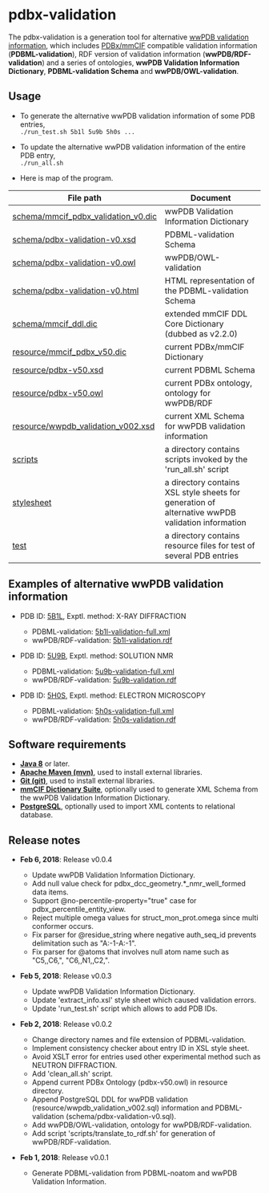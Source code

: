 ﻿# pdbx-validation

The pdbx-validation is a generation tool for alternative [wwPDB validation information](https://www.wwpdb.org/validation/validation-reports), which includes [PDBx/mmCIF](http://mmcif.wwpdb.org/) compatible validation information (**PDBML-validation**), RDF version of validation information (**wwPDB/RDF-validation**) and a series of ontologies, **wwPDB Validation Information Dictionary**, **PDBML-validation Schema** and **wwPDB/OWL-validation**.

## Usage

- To generate the alternative wwPDB validation information of some PDB entries,<br />
 `./run_test.sh 5b1l 5u9b 5h0s ... `

- To update the alternative wwPDB validation information of the entire PDB entry,<br />
 `./run_all.sh`

- Here is map of the program.<br />

File path | Document
--------- | --------
[schema/mmcif_pdbx_validation_v0.dic](https://github.com/yokochi47/pdbx-validation/blob/master/schema/mmcif_pdbx_validation_v0.289.dic) | wwPDB Validation Information Dictionary
[schema/pdbx-validation-v0.xsd](https://github.com/yokochi47/pdbx-validation/blob/master/schema/pdbx-validation-v0.289.xsd) | PDBML-validation Schema
[schema/pdbx-validation-v0.owl](https://github.com/yokochi47/pdbx-validation/blob/master/schema/pdbx-validation-v0.289.owl) | wwPDB/OWL-validation
[schema/pdbx-validation-v0.html](https://github.com/yokochi47/pdbx-validation/blob/master/schema/pdbx-validation-v0.html) | HTML representation of the PDBML-validation Schema
[schema/mmcif_ddl.dic](https://github.com/yokochi47/pdbx-validation/blob/master/schema/mmcif_ddl_v2.2.0.dic) | extended mmCIF DDL Core Dictionary (dubbed as v2.2.0)
[resource/mmcif_pdbx_v50.dic](http://mmcif.wwpdb.org/dictionaries/ascii/mmcif_pdbx_v50.dic) | current PDBx/mmCIF Dictionary
[resource/pdbx-v50.xsd](http://mmcif.wwpdb.org/schema/pdbx-v50.xsd) | current PDBML Schema
[resource/pdbx-v50.owl](https://rdf.wwpdb.org/schema/pdbx-v50.owl) | current PDBx ontology, ontology for wwPDB/RDF
[resource/wwpdb_validation_v002.xsd](http://wwpdb.org/validation/schema/wwpdb_validation_v002.xsd) | current XML Schema for wwPDB validation information
[scripts](https://github.com/yokochi47/pdbx-validation/blob/master/scripts) | a directory contains scripts invoked by the 'run_all.sh' script
[stylesheet](https://github.com/yokochi47/pdbx-validation/blob/master/stylesheet) | a directory contains XSL style sheets for generation of alternative wwPDB validation information
[test](https://github.com/yokochi47/pdbx-validation/blob/master/test) | a directory contains resource files for test of several PDB entries

## Examples of alternative wwPDB validation information

- PDB ID: [5B1L](https://pdbj.org/mine/summary/5b1l), Exptl. method: X-RAY DIFFRACTION
	- PDBML-validation: [5b1l-validation-full.xml](https://github.com/yokochi47/pdbx-validation/blob/master/test/pdbml-validation/5b1l-validation-full.xml)
	- wwPDB/RDF-validation: [5b1l-validation.rdf](https://github.com/yokochi47/pdbx-validation/blob/master/test/rdf-validation/5b1l-validation.rdf)

- PDB ID: [5U9B](https://pdbj.org/mine/summary/5u9b), Exptl. method: SOLUTION NMR
	- PDBML-validation: [5u9b-validation-full.xml](https://github.com/yokochi47/pdbx-validation/blob/master/test/pdbml-validation/5u9b-validation-full.xml)
	- wwPDB/RDF-validation: [5u9b-validation.rdf](https://github.com/yokochi47/pdbx-validation/blob/master/test/rdf-validation/5u9b-validation.rdf)

- PDB ID: [5H0S](https://pdbj.org/mine/summary/5h0s), Exptl. method: ELECTRON MICROSCOPY
	- PDBML-validation: [5h0s-validation-full.xml](https://github.com/yokochi47/pdbx-validation/blob/master/test/pdbml-validation/5h0s-validation-full.xml)
	- wwPDB/RDF-validation: [5h0s-validation.rdf](https://github.com/yokochi47/pdbx-validation/blob/master/test/rdf-validation/5h0s-validation.rdf)

## Software requirements

- [**Java 8**](https://java.com/en/) or later.
- [**Apache Maven (mvn)**](https://maven.apache.org), used to install external libraries.
- [**Git (git)**](https://git-scm.com), used to install external libraries.
- [**mmCIF Dictionary Suite**](http://mmcif.wwpdb.org/docs/software-resources.html), optionally used to generate XML Schema from the wwPDB Validation Information Dictionary.
- [**PostgreSQL**](https://www.postgresql.org), optionally used to import XML contents to relational database.

## Release notes

- **Feb 6, 2018**: Release v0.0.4
	- Update wwPDB Validation Information Dictionary.
	- Add null value check for pdbx_dcc_geometry.*_nmr_well_formed data items.
	- Support @no-percentile-property="true" case for pdbx_percentile_entity_view.
	- Reject multiple omega values for struct_mon_prot.omega since multi conformer occurs.
	- Fix parser for @residue_string where negative auth_seq_id prevents delimitation such as "A:-1-A:-1".
	- Fix parser for @atoms that involves null atom name such as "C5,,C6,", "C6,,N1,,C2,".

- **Feb 5, 2018**: Release v0.0.3
	- Update wwPDB Validation Information Dictionary.
	- Update 'extract_info.xsl' style sheet which caused validation errors.
	- Update 'run_test.sh' script which allows to add PDB IDs.

- **Feb 2, 2018**: Release v0.0.2
	- Change directory names and file extension of PDBML-validation.
	- Implement consistency checker about entry ID in XSL style sheet.
	- Avoid XSLT error for entries used other experimental method such as NEUTRON DIFFRACTION.
	- Add 'clean_all.sh' script.
	- Append current PDBx Ontology (pdbx-v50.owl) in resource directory.
	- Append PostgreSQL DDL for wwPDB validation (resource/wwpdb_validation_v002.sql) information and PDBML-validation (schema/pdbx-validation-v0.sql).
	- Add wwPDB/OWL-validation, ontology for wwPDB/RDF-validation.
	- Add script 'scripts/translate_to_rdf.sh' for generation of wwPDB/RDF-validation.
- **Feb 1, 2018**: Release v0.0.1
	- Generate PDBML-validation from PDBML-noatom and wwPDB Validation Information.

